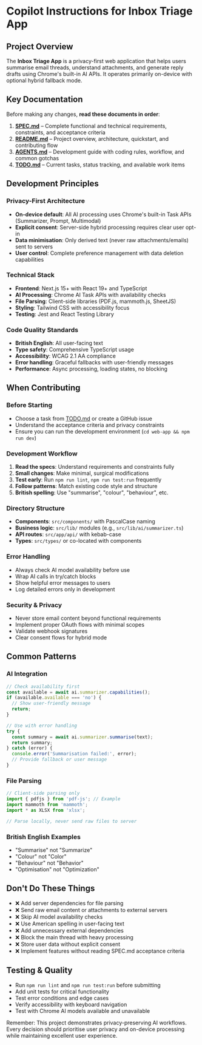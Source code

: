 # Copilot Instructions for Inbox Triage App

## Project Overview

The **Inbox Triage App** is a privacy-first web application that helps users summarise email threads, understand attachments, and generate reply drafts using Chrome's built-in AI APIs. It operates primarily on-device with optional hybrid fallback mode.

## Key Documentation

Before making any changes, **read these documents in order**:

1. **[SPEC.md](../SPEC.md)** – Complete functional and technical requirements, constraints, and acceptance criteria
2. **[README.md](../README.md)** – Project overview, architecture, quickstart, and contributing flow  
3. **[AGENTS.md](../AGENTS.md)** – Development guide with coding rules, workflow, and common gotchas
4. **[TODO.md](../TODO.md)** – Current tasks, status tracking, and available work items

## Development Principles

### Privacy-First Architecture
- **On-device default**: All AI processing uses Chrome's built-in Task APIs (Summarizer, Prompt, Multimodal)
- **Explicit consent**: Server-side hybrid processing requires clear user opt-in
- **Data minimisation**: Only derived text (never raw attachments/emails) sent to servers
- **User control**: Complete preference management with data deletion capabilities

### Technical Stack
- **Frontend**: Next.js 15+ with React 19+ and TypeScript
- **AI Processing**: Chrome AI Task APIs with availability checks
- **File Parsing**: Client-side libraries (PDF.js, mammoth.js, SheetJS)
- **Styling**: Tailwind CSS with accessibility focus
- **Testing**: Jest and React Testing Library

### Code Quality Standards
- **British English**: All user-facing text
- **Type safety**: Comprehensive TypeScript usage
- **Accessibility**: WCAG 2.1 AA compliance
- **Error handling**: Graceful fallbacks with user-friendly messages
- **Performance**: Async processing, loading states, no blocking

## When Contributing

### Before Starting
- Choose a task from [TODO.md](../TODO.md) or create a GitHub issue
- Understand the acceptance criteria and privacy constraints
- Ensure you can run the development environment (`cd web-app && npm run dev`)

### Development Workflow
1. **Read the specs**: Understand requirements and constraints fully
2. **Small changes**: Make minimal, surgical modifications
3. **Test early**: Run `npm run lint`, `npm run test:run` frequently
4. **Follow patterns**: Match existing code style and structure
5. **British spelling**: Use "summarise", "colour", "behaviour", etc.

### Directory Structure
- **Components**: `src/components/` with PascalCase naming
- **Business logic**: `src/lib/` modules (e.g., `src/lib/ai/summarizer.ts`)
- **API routes**: `src/app/api/` with kebab-case
- **Types**: `src/types/` or co-located with components

### Error Handling
- Always check AI model availability before use
- Wrap AI calls in try/catch blocks
- Show helpful error messages to users
- Log detailed errors only in development

### Security & Privacy
- Never store email content beyond functional requirements
- Implement proper OAuth flows with minimal scopes
- Validate webhook signatures
- Clear consent flows for hybrid mode

## Common Patterns

### AI Integration
```typescript
// Check availability first
const available = await ai.summarizer.capabilities();
if (available.available === 'no') {
  // Show user-friendly message
  return;
}

// Use with error handling
try {
  const summary = await ai.summarizer.summarise(text);
  return summary;
} catch (error) {
  console.error('Summarisation failed:', error);
  // Provide fallback or user message
}
```

### File Parsing
```typescript
// Client-side parsing only
import { pdfjs } from 'pdf-js'; // Example
import mammoth from 'mammoth';
import * as XLSX from 'xlsx';

// Parse locally, never send raw files to server
```

### British English Examples
- "Summarise" not "Summarize"
- "Colour" not "Color"  
- "Behaviour" not "Behavior"
- "Optimisation" not "Optimization"

## Don't Do These Things

- ❌ Add server dependencies for file parsing
- ❌ Send raw email content or attachments to external servers
- ❌ Skip AI model availability checks
- ❌ Use American spelling in user-facing text
- ❌ Add unnecessary external dependencies
- ❌ Block the main thread with heavy processing
- ❌ Store user data without explicit consent
- ❌ Implement features without reading SPEC.md acceptance criteria

## Testing & Quality

- Run `npm run lint` and `npm run test:run` before submitting
- Add unit tests for critical functionality
- Test error conditions and edge cases
- Verify accessibility with keyboard navigation
- Test with Chrome AI models available and unavailable

Remember: This project demonstrates privacy-preserving AI workflows. Every decision should prioritise user privacy and on-device processing while maintaining excellent user experience.